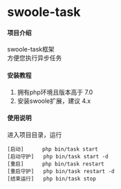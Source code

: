# swoole-task

#### 项目介绍
swoole-task框架   
方便您执行异步任务

#### 安装教程

1. 拥有php环境且版本高于 7.0
2. 安装swoole扩展，建议 4.x


#### 使用说明

进入项目目录，运行  
```
[启动]      php bin/task start
[启动守护]   php bin/task start -d
[重启]      php bin/task restart
[重启守护]   php bin/task restart -d
[结束运行]   php bin/task stop
```
